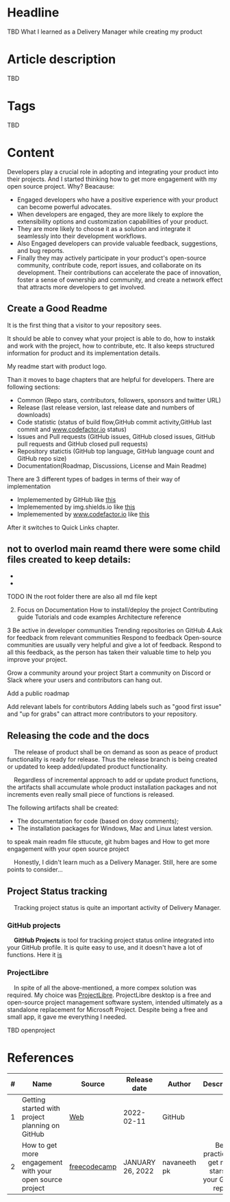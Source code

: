 # Headline
TBD
What I learned as a Delivery Manager while creating my product

# Article description
TBD 

# Tags
TBD

# Content
Developers play a crucial role in adopting and integrating your product into their projects.
And I started thinking how to get more engagement with my open source project. Why? Beacause: 
- Engaged developers who have a positive experience with your product can become powerful advocates.
- When developers are engaged, they are more likely to explore the extensibility options and customization capabilities of your product. 
- They are more likely to choose it as a solution and integrate it seamlessly into their development workflows. 
- Also Engaged developers can provide valuable feedback, suggestions, and bug reports.
- Finally they may actively participate in your product's open-source community, contribute code, report issues, and collaborate on its development. Their contributions can accelerate the pace of innovation, foster a sense of ownership and community, and create a network effect that attracts more developers to get involved.

## Create a Good Readme
It is the first thing that a visitor to your repository sees.

It should be able to convey what your project is able to do, how to instakk and work with the project, how to contribute, etc.
It also keeps structured information for product and its implementation details. 

My readme start with product logo. 

Than it moves to bage chapters that are helpful for developers. There are following sections:
- Common (Repo stars, contributors, followers, sponsors and twitter URL)
- Release (last release version, last release date and numbers of downloads)
- Code statistic (status of build flow,GitHub commit activity,GitHub last commit and www.codefactor.io status)
- Issues and Pull requests (GitHub issues, GitHub closed issues, GitHub pull requests and GitHub closed pull requests)
- Repository statictis (GitHub top language, GitHub language count and GitHub repo size) 
- Documentation(Roadmap, Discussions, License and Main Readme)

There are 3 different types of badges in terms of their way of implementation
- Implememented by GitHub like [this](https://github.com/dimanikulin/fva/actions/workflows/main.yml/badge.svg?branch=master) 
- Implememented by img.shields.io like [this](https://img.shields.io/github/last-commit/dimanikulin/fva)
- Implememented by www.codefactor.io like [this](https://www.codefactor.io/repository/github/dimanikulin/fva)

After it switches to Quick Links chapter. 

not to overlod main reamd there were some child files created to keep details:
- 
-
-
TODO IN the root folder there are also all md file kept 

2. Focus on Documentation
How to install/deploy the project
Contributing guide
Tutorials and code examples
Architecture reference

3 Be active in developer communities
Trending repositories on GitHub
 4.Ask for feedback from relevant communities
Respond to feedback
Open-source communities are usually very helpful and give a lot of feedback. Respond to all this feedback, as the person has taken their valuable time to help you improve your project.

Grow a community around your project
Start a community on Discord or Slack where your users and contributors can hang out.


Add a public roadmap

Add relevant labels for contributors
Adding labels such as "good first issue" and "up for grabs" can attract more contributors to your repository.


## Releasing the code and the docs
&nbsp;&nbsp;&nbsp; The release of product shall be on demand as soon as peace of product functionality is ready for release.
Thus the release branch is being created or updated to keep added/updated product functionality.

&nbsp;&nbsp;&nbsp; Regardless of incremental approach to add or update product functions, the artifacts shall accumulate whole product installation packages and not increments even really small piece of functions is released.

The following artifacts shall be created:
- The documentation for code (based on doxy comments);
- The installation packages for Windows, Mac and Linux latest version. 



to speak main readm file sttucute, git hubm bages
and How to get more engagement with your open source project

&nbsp;&nbsp;&nbsp; Honestly, I didn't learn much as a Delivery Manager. Still, here are some points to consider...

## Project Status tracking
&nbsp;&nbsp;&nbsp; Tracking project status is quite an important activity of Delivery Manager.

### GitHub projects
&nbsp;&nbsp;&nbsp; **GitHub Projects** is tool for tracking project status online integrated into your GitHub profile.
It is quite easy to use, and it doesn't have a lot of functions. 
Here it [is](https://github.com/dimanikulin/fva/projects/3)

### ProjectLibre
&nbsp;&nbsp;&nbsp; In spite of all the above-mentioned, a more compex solution was required. 
My choice was [ProjectLibre](https://www.projectlibre.com/product/1-alternative-microsoft-project-open-source).
ProjectLibre desktop is a free and open-source project management software system, intended ultimately as a standalone replacement for Microsoft Project.
Despite being a free and small app, it gave me everything I needed.

TBD openproject

# References
| # | Name                 | Source           | Release date           |  Author                 | Description |
| - | ---------------------|---------------------- |----------------------- | ----------------------- |:-------------:|
| 1 | Getting started with project planning on GitHub| [Web](https://github.blog/2022-02-11-getting-started-with-project-planning-on-github/) |2022-02-11 | GitHub | |
| 2 | How to get more engagement with your open source project| [freecodecamp](https://www.freecodecamp.org/news/how-to-get-more-engagement-with-your-open-source-project/) | JANUARY 26, 2022 | navaneeth pk |Best practices to get more stars on your GitHub repos|